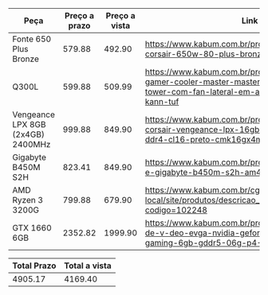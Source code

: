 Peça                              | Preço a prazo | Preço a vista | Link
----------------------------------|---------------|---------------|--------------------------------------------------------------------------------------------------------------------------
Fonte 650 Plus Bronze             |        579.88 |        492.90 | https://www.kabum.com.br/produto/91023/fonte-corsair-650w-80-plus-bronze-cx650-cp-9020122
Q300L                             |        599.88 |        509.99 | https://www.kabum.com.br/produto/109428/gabinete-gamer-cooler-master-masterbox-q300l-tuf-mini-tower-com-fan-lateral-em-acr-lico-mcb-q300l-kann-tuf
Vengeance LPX 8GB (2x4GB) 2400MHz |        999.88 |        849.90 | https://www.kabum.com.br/produto/95776/mem-ria-corsair-vengeance-lpx-16gb-2x8gb-3000mhz-ddr4-cl16-preto-cmk16gx4m2d3000c16
Gigabyte B450M S2H                |        823.41 |        849.90 | https://www.kabum.com.br/produto/103415/placa-m-e-gigabyte-b450m-s2h-am4-matx-ddr4
AMD Ryzen 3 3200G                 |        799.88 |        679.90 | https://www.kabum.com.br/cgi-local/site/produtos/descricao_ofertas.cgi?codigo=102248
GTX 1660 6GB                      |       2352.82 |       1999.90 | https://www.kabum.com.br/produto/112680/placa-de-v-deo-evga-nvidia-geforce-gtx-1660-black-gaming-6gb-gddr5-06g-p4-1160-kr

Total Prazo | Total a vista
------------|--------------
4905.17     |       4169.40
